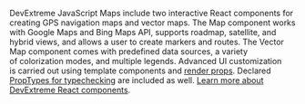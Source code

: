 DevExtreme JavaScript Maps include two interactive React components for creating GPS navigation maps and vector maps. The Map component works with Google Maps and Bing Maps API, supports roadmap, satellite, and hybrid views, and allows a&nbsp;user to&nbsp;create markers and routes. The Vector Map component comes with predefined data sources, a&nbsp;variety of&nbsp;colorization modes, and multiple legends. Advanced UI&nbsp;customization is&nbsp;carried out using template components and [render props](https://reactjs.org/docs/render-props.html). Declared [PropTypes for typechecking](https://reactjs.org/docs/typechecking-with-proptypes.html) are included as&nbsp;well. [Learn more about DevExtreme React components](/Documentation/Guide/React_Components/DevExtreme_React_Components/).